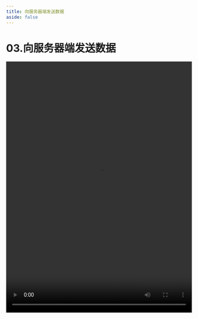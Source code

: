 ```yaml
---
title: 向服务器端发送数据
aside: false
---
```


# 03.向服务器端发送数据

<video autoplay src="http://qn.chinavanes.com/nodejs/module-22/03.向服务器端发送数据.mp4" controls controlsList="nodownload" width="100%" height="680"/>

